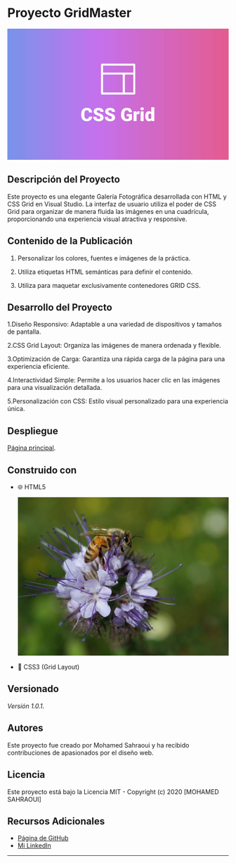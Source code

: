 # Proyecto GridMaster

![GridMaster Logo](img/css-grid-intro.jpg)

## Descripción del Proyecto
Este proyecto es una elegante Galería Fotográfica desarrollada con HTML y CSS Grid en Visual Studio. La interfaz de usuario utiliza el poder de CSS Grid para organizar de manera fluida las imágenes en una cuadrícula, proporcionando una experiencia visual atractiva y responsive.

## Contenido de la Publicación
1. Personalizar los colores, fuentes e imágenes de la práctica.

2. Utiliza etiquetas HTML semánticas para definir el contenido.

3. Utiliza para maquetar exclusivamente contenedores GRID CSS.


## Desarrollo del Proyecto
1.Diseño Responsivo: Adaptable a una variedad de dispositivos y tamaños de pantalla.

2.CSS Grid Layout: Organiza las imágenes de manera ordenada y flexible.

3.Optimización de Carga: Garantiza una rápida carga de la página para una experiencia eficiente.

4.Interactividad Simple: Permite a los usuarios hacer clic en las imágenes para una visualización detallada.

5.Personalización con CSS: Estilo visual personalizado para una experiencia única.

## Despliegue
[Página principal](https://github.com/MohamedSahraoui21/mGridP01_SahraouiMoha).

## Construido con
- 🌐 HTML5

  ![Ejemplo de Imagen](img/bee-8397521_1280.jpg)

- 🎨 CSS3 (Grid Layout)

## Versionado

*Versión 1.0.1*.

## Autores
Este proyecto fue creado por Mohamed Sahraoui y ha recibido contribuciones de apasionados por el diseño web. 

## Licencia
 Este proyecto está bajo la Licencia MIT - Copyright (c) 2020 [MOHAMED SAHRAOUI]

## Recursos Adicionales
- [Página de GitHub](https://github.com/MohamedSahraoui21)
- [Mi LinkedIn](https://www.linkedin.com/in/mohamed-sahraoui-1a4928293/)

---



